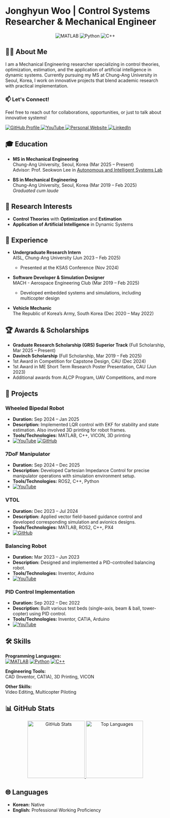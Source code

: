 # Jonghyun Woo | Control Systems Researcher & Mechanical Engineer

<p align="center">
  <img src="https://img.shields.io/badge/MATLAB-FFDD00?style=for-the-badge&logo=mathworks&logoColor=black" alt="MATLAB"/>
  <img src="https://img.shields.io/badge/Python-3776AB?style=for-the-badge&logo=python&logoColor=white" alt="Python"/>
  <img src="https://img.shields.io/badge/C++-00599C?style=for-the-badge&logo=cplusplus&logoColor=white" alt="C++"/>
</p>


## 👨‍💻 About Me

I am a Mechanical Engineering researcher specializing in control theories, optimization, estimation, and the application of artificial intelligence in dynamic systems. Currently pursuing my MS at Chung-Ang University in Seoul, Korea, I work on innovative projects that blend academic research with practical implementation.

### 📫 Let's Connect!

Feel free to reach out for collaborations, opportunities, or just to talk about innovative systems!

<p align="left">
  <a href="https://github.com/Woodaengtang">
    <img src="https://img.shields.io/badge/GitHub-Woodaengtang-181717?style=for-the-badge&logo=github&logoColor=white" alt="GitHub Profile"/>
  </a>
  <a href="https://www.youtube.com/@coffeesaurs">
    <img src="https://img.shields.io/badge/YouTube-FF0000?style=for-the-badge&logo=youtube&logoColor=white" alt="YouTube"/>
  </a>
  <a href="https://woodaengtang.github.io/">
    <img src="https://img.shields.io/badge/Website-My%20Homepage-blue?style=for-the-badge&logo=About.me&logoColor=white" alt="Personal Website"/>
  </a>
  <a href="https://linkedin.com/in/jonghyun-woo-99a8b5288">
    <img src="https://img.shields.io/badge/LinkedIn-Jonghyun_Woo-0077B5?style=for-the-badge&logo=linkedin&logoColor=white" alt="LinkedIn"/>
  </a>
</p>


## 🎓 Education

- **MS in Mechanical Engineering**  
  Chung-Ang University, Seoul, Korea (Mar 2025 – Present)  
  Advisor: Prof. Seokwon Lee in [Autonomous and Intelligent Systems Lab](https://cau-aisl.github.io/)

- **BS in Mechanical Engineering**  
  Chung-Ang University, Seoul, Korea (Mar 2019 – Feb 2025)  
  *Graduated cum laude*

## 🔬 Research Interests

- **Control Theories** with **Optimization** and **Estimation**  
- **Application of Artificial Intelligence** in Dynamic Systems


## 💼 Experience

- **Undergraduate Research Intern**  
  AISL, Chung-Ang University (Jun 2023 – Feb 2025)  
  - Presented at the KSAS Conference (Nov 2024)

- **Software Developer & Simulation Designer**  
  MACH - Aerospace Engineering Club (Mar 2019 – Feb 2025)  
  - Developed embedded systems and simulations, including multicopter design

- **Vehicle Mechanic**  
  The Republic of Korea’s Army, South Korea (Dec 2020 – May 2022)



## 🏆 Awards & Scholarships

- **Graduate Research Scholarship (GRS) Superior Track** (Full Scholarship, Mar 2025 – Present)
- **Davinch Scholarship** (Full Scholarship, Mar 2019 – Feb 2025)
- 1st Award in Competition for Capstone Design, CAU (Dec 2024)
- 1st Award in ME Short Term Research Poster Presentation, CAU (Jun 2023)
- Additional awards from ALCP Program, UAV Competitions, and more


## 🚀 Projects

### Wheeled Bipedal Robot
- **Duration:** Sep 2024 – Jan 2025  
- **Description:** Implemented LQR control with EKF for stability and state estimation. Also involved 3D printing for robot frames.  
- **Tools/Technologies:** MATLAB, C++, VICON, 3D printing  
- [![YouTube](https://img.shields.io/badge/YouTube-D14836?style=flat-square&logo=youtube&logoColor=white)](https://youtu.be/rpD8mo0Jbuc?si=6oxrxINaZ5WzV2WU)
  [![GitHub](https://img.shields.io/badge/GitHub-181717?style=flat-square&logo=github&logoColor=white)](https://github.com/SeungbinOh/Pow_WBR_Project)

### 7DoF Manipulator
- **Duration:** Sep 2024 – Dec 2025  
- **Description:** Developed Cartesian Impedance Control for precise manipulator operations with simulation environment setup.  
- **Tools/Technologies:** ROS2, C++, Python  
- [![YouTube](https://img.shields.io/badge/YouTube-D14836?style=flat-square&logo=youtube&logoColor=white)](https://youtu.be/8_uZNhxaN30?si=s1VTe2qptOrPakys)

### VTOL
- **Duration:** Dec 2023 – Jul 2024  
- **Description:** Applied vector field-based guidance control and developed corresponding simulation and avionics designs.  
- **Tools/Technologies:** MATLAB, ROS2, C++, PX4  
- [![GitHub](https://img.shields.io/badge/GitHub-181717?style=flat-square&logo=github&logoColor=white)](https://github.com/Giromi/VTOL)

### Balancing Robot
- **Duration:** Mar 2023 – Jun 2023  
- **Description:** Designed and implemented a PID-controlled balancing robot.  
- **Tools/Technologies:** Inventor, Arduino  
- [![YouTube](https://img.shields.io/badge/YouTube-D14836?style=flat-square&logo=youtube&logoColor=white)](https://youtu.be/Yk5JCxUHXP8?si=22QjvUjzwnj8ciqf)

### PID Control Implementation
- **Duration:** Sep 2022 – Dec 2022  
- **Description:** Built various test beds (single-axis, beam & ball, tower-copter) using PID control.  
- **Tools/Technologies:** Inventor, CATIA, Arduino  
- [![YouTube](https://img.shields.io/badge/YouTube-D14836?style=flat-square&logo=youtube&logoColor=white)](https://youtu.be/0R1Dgnl3u_8?si=BLZUCkLrIrojTzTM)


## 🛠 Skills

**Programming Languages:**  
[![MATLAB](https://img.shields.io/badge/MATLAB-FFDD00?style=flat-square&logo=mathworks&logoColor=black)](https://www.mathworks.com/) [![Python](https://img.shields.io/badge/Python-3776AB?style=flat-square&logo=python&logoColor=white)](https://www.python.org/)  [![C++](https://img.shields.io/badge/C++-00599C?style=flat-square&logo=cplusplus&logoColor=white)](https://isocpp.org/)

**Engineering Tools:**  
CAD (Inventor, CATIA), 3D Printing, VICON

**Other Skills:**  
Video Editing, Multicopter Piloting


## 📊 GitHub Stats

<p align="center">
  <a href="https://github.com/Woodaengtang">
    <img height="180em" src="https://github-readme-stats.vercel.app/api?username=Woodaengtang&show_icons=true&theme=default" alt="GitHub Stats"/>
  </a>
  <a href="https://github.com/Woodaengtang">
    <img height="180em" src="https://github-readme-stats.vercel.app/api/top-langs/?username=Woodaengtang&layout=compact&theme=default" alt="Top Languages"/>
  </a>
</p>

## 🌐 Languages

- **Korean:** Native
- **English:** Professional Working Proficiency
